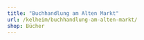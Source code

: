 ```yaml
---
title: "Buchhandlung am Alten Markt"
url: /kelheim/buchhandlung-am-alten-markt/
shop: Bücher
---
```

